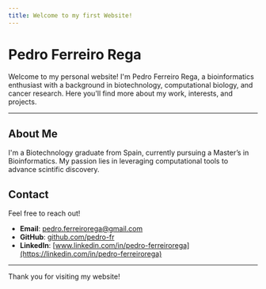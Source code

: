```yaml
---
title: Welcome to my first Website!
---
```


# Pedro Ferreiro Rega

Welcome to my personal website! I'm Pedro Ferreiro Rega, a bioinformatics enthusiast with a background in biotechnology, computational biology, and cancer research. Here you'll find more about my work, interests, and projects.

---

## About Me

I'm a Biotechnology graduate from Spain, currently pursuing a Master’s in Bioinformatics. My passion lies in leveraging computational tools to advance scintific discovery.

## Contact

Feel free to reach out!  
- **Email**: [pedro.ferreirorega@gmail.com](mailto:pedro.ferreirorega@gmail.com)  
- **GitHub**: [github.com/pedro-fr](https://github.com/pedro-fr)  
- **LinkedIn**: [www.linkedin.com/in/pedro-ferreirorega](https://linkedin.com/in/pedro-ferreirorega)  

---

Thank you for visiting my website!

